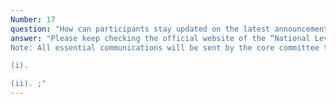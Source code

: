 ```yaml
---
Number: 17
question: "How can participants stay updated on the latest announcements and developments related to the hackathon?"
answer: "Please keep checking the official website of the “National Level OpenHardware-IoT based Geospatial Hackathon” website (URL: https://iot-gis-hackathon.fossee.in/) to get recent updates.
Note: All essential communications will be sent by the core committee through the following Email IDs. Please add them to your ‘contact list’.

(i).

(ii). ;"
---
```

